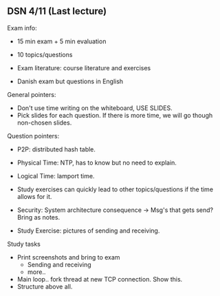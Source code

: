 ## DSN 4/11 (Last lecture)

Exam info:

- 15 min exam + 5 min evaluation
- 10 topics/questions
- Exam literature: course literature and exercises

- Danish exam but questions in English



General pointers:

- Don't use time writing on the whiteboard, USE SLIDES.
- Pick slides for each question. If there is more time, we will go though non-chosen slides.



Question pointers:

- P2P: distributed hash table.

- Physical Time: NTP, has to know but no need to explain.
- Logical Time: lamport time.
- Study exercises can quickly lead to other topics/questions if the time allows for it.
- Security: System architecture consequence -> Msg's that gets send? Bring as notes.
- Study Exercise: pictures of sending and receiving.



Study tasks

- Print screenshots and bring to exam
  - Sending and receiving
  - more..
- Main loop.. fork thread at new TCP connection. Show this.
- Structure above all.